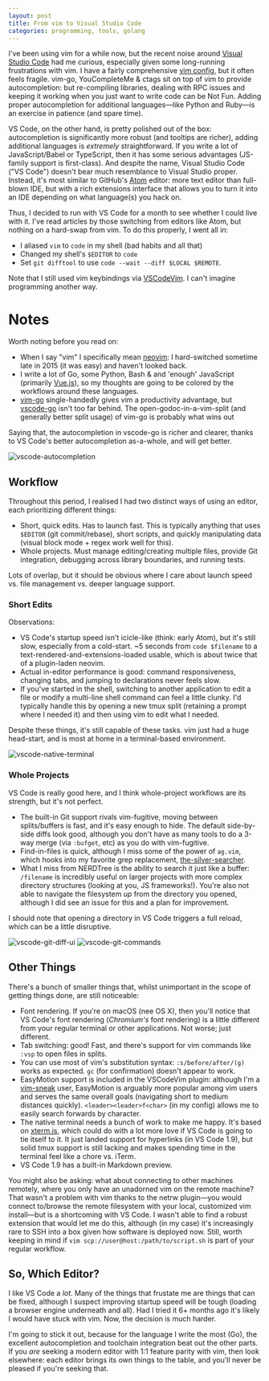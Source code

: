 ```yaml
---
layout: post
title: From vim to Visual Studio Code
categories: programming, tools, golang
---
```


I've been using vim for a while now, but the recent noise around [Visual Studio Code](https://code.visualstudio.com/) had me curious, especially given some long-running frustrations with vim. I have a fairly comprehensive [vim config](https://github.com/elithrar/dotfiles), but it often feels fragile. vim-go, YouCompleteMe & ctags sit on top of vim to provide autocompletion: but re-compiling libraries, dealing with RPC issues and keeping it working when you just want to write code can be Not Fun. Adding proper autocompletion for additional languages—like Python and Ruby—is an exercise in patience (and spare time).

VS Code, on the other hand, is pretty polished out of the box: autocompletion is significantly more robust (and tooltips are richer), adding additional languages is *extremely* straightforward. If you write a lot of JavaScript/Babel or TypeScript, then it has some serious advantages (JS-family support is first-class). And despite the name, Visual Studio Code ("VS Code") doesn't bear much resemblance to Visual Studio proper. Instead, it's most similar to GitHub's [Atom](https://atom.io/) editor: more text editor than full-blown IDE, but with a rich extensions interface that allows you to turn it into an IDE depending on what language(s) you hack on.

Thus, I decided to run with VS Code for a month to see whether I could live with it. I've read articles by those switching from editors like Atom, but nothing on a hard-swap from vim. To do this properly, I went all in:

* I aliased `vim` to `code` in my shell (bad habits and all that)
* Changed my shell's `$EDITOR` to `code`
* Set `git difftool` to use `code --wait --diff $LOCAL $REMOTE`.

Note that I still used vim keybindings via [VSCodeVim](https://github.com/VSCodeVim/Vim). I can't imagine programming another way.

# Notes

Worth noting before you read on:

* When I say "vim" I specifically mean [neovim](https://neovim.io/): I hard-switched sometime late in 2015 (it was easy) and haven't looked back.
* I write a lot of Go, some Python, Bash & and 'enough' JavaScript (primarily [Vue.js](https://vuejs.org/)), so my thoughts are going to be colored by the workflows around these languages.
* [vim-go](https://github.com/fatih/vim-go) single-handedly gives vim a productivity advantage, but [vscode-go](https://github.com/Microsoft/vscode-go) isn't too far behind. The open-godoc-in-a-vim-split (and generally better split usage) of vim-go is probably what wins out

Saying that, the autocompletion in vscode-go is richer and clearer, thanks to VS Code's better autocompletion as-a-whole, and will get better.

![vscode-autocompletion](public/files/vscode-autocompletion.png)

## Workflow

Throughout this period, I realised I had two distinct ways of using an editor, each prioritizing different things:

* Short, quick edits. Has to launch fast. This is typically anything that uses `$EDITOR` (git commit/rebase), short scripts, and quickly manipulating data (visual block mode + regex work well for this).
* Whole projects. Must manage editing/creating multiple files, provide Git integration, debugging across library boundaries, and running tests.

Lots of overlap, but it should be obvious where I care about launch speed vs. file management vs. deeper language support.

### Short Edits

Observations:

* VS Code's startup speed isn't icicle-like (think: early Atom), but it's still slow, especially from a cold-start. ~5 seconds from `code $filename` to a text-rendered-and-extensions-loaded usable, which is about twice that of a plugin-laden neovim.
* Actual in-editor performance is good: command responsiveness, changing tabs, and jumping to declarations never feels slow.
* If you've started in the shell, switching to another application to edit a file or modify a multi-line shell command can feel a little clunky. I'd typically handle this by opening a new tmux split (retaining a prompt where I needed it) and then using vim to edit what I needed.

Despite these things, it's still capable of these tasks. vim just had a huge head-start, and is most at home in a terminal-based environment.

![vscode-native-terminal](public/files/vscode-native-terminal.png)

### Whole Projects

VS Code is really good here, and I think whole-project workflows are its strength, but it's not perfect.

* The built-in Git support rivals vim-fugitive, moving between splits/buffers is fast, and it's easy enough to hide. The default side-by-side diffs look good, although you don't have as many tools to do a 3-way merge (via `:bufget`, etc) as you do with vim-fugitive.
* Find-in-files is quick, although I miss some of the power of `ag.vim`, which hooks into my favorite grep replacement, [the-silver-searcher](https://github.com/ggreer/the_silver_searcher).
* What I miss from NERDTree is the ability to search it just like a buffer: `/filename` is incredibly useful on larger projects with more complex directory structures (looking at you, JS frameworks!). You're also not able to navigate the filesystem *up* from the directory you opened, although I did see an issue for this and a plan for improvement.

I should note that opening a directory in VS Code triggers a full reload, which can be a little disruptive.

![vscode-git-diff-ui](public/files/vscode-git-diff.png)
![vscode-git-commands](public/files/vscode-git-commands.png)

## Other Things

There's a bunch of smaller things that, whilst unimportant in the scope of getting things done, are still noticeable:

* Font rendering. If you're on macOS (nee OS X), then you'll notice that VS Code's font rendering (*Chromium's* font rendering) is a little different from your regular terminal or other applications. Not worse; just different.
* Tab switching: good! Fast, and there's support for vim commands like `:vsp` to open files in splits.
* You can use most of vim's substitution syntax: `:s/before/after/(g)` works as expected. `gc` (for confirmation) doesn't appear to work.
* EasyMotion support is included in the VSCodeVim plugin: although I'm a [vim-sneak]() user, EasyMotion is arguably more popular among vim users and serves the same overall goals (navigating short to medium distances quickly). `<leader><leader>f<char>` (in my config) allows me to easily search forwards by character.
* The native terminal needs a bunch of work to make me happy. It's based on [xterm.js](github.com/sourcelair/xterm.js/), which could do with a lot more love if VS Code is going to tie itself to it. It just landed support for hyperlinks (in VS Code 1.9), but solid tmux support is still lacking and makes spending time in the terminal feel like a chore vs. iTerm.
* VS Code 1.9 has a built-in Markdown preview.

You might also be asking: what about connecting to other machines remotely, where you only have an unadorned vim on the remote machine? That wasn't a problem with vim thanks to the netrw plugin—you would connect to/browse the remote filesystem with your local, customized vim install—but is a shortcoming with VS Code. I wasn't able to find a robust extension that would let me do this, although (in my case) it's increasingly rare to SSH into a box given how software is deployed now. Still, worth keeping in mind if `vim scp://user@host:/path/to/script.sh` is part of your regular workflow.

## So, Which Editor?

I like VS Code a *lot*. Many of the things that frustate me are things that can be fixed, although I suspect improving startup speed will be tough (loading a browser engine underneath and all). Had I tried it 6+ months ago it's likely I would have stuck with vim. Now, the decision is much harder.

I'm going to stick it out, because for the language I write the most (Go), the excellent autocompletion and toolchain integration beat out the other parts. If you *are* seeking a modern editor with 1:1 feature parity with vim, then look elsewhere: each editor brings its own things to the table, and you'll never be pleased if you're seeking that.